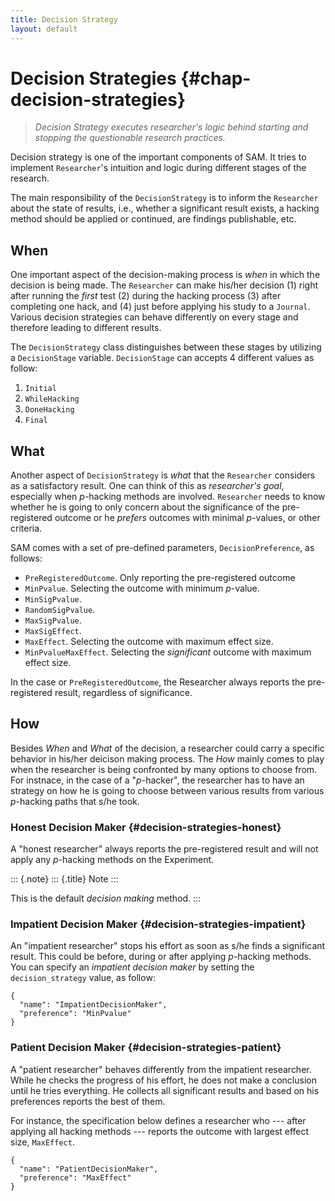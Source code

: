 ```yaml
---
title: Decision Strategy
layout: default
---
```


Decision Strategies {#chap-decision-strategies}
===================

> *Decision Strategy executes researcher's logic behind starting and
> stopping the questionable research practices.*

Decision strategy is one of the important components of SAM. It tries to
implement `Researcher`'s intuition and logic during different stages of
the research.

The main responsibility of the `DecisionStrategy` is to inform the
`Researcher` about the state of results, i.e., whether a significant
result exists, a hacking method should be applied or continued, are
findings publishable, etc.

When
----

One important aspect of the decision-making process is *when* in which
the decision is being made. The `Researcher` can make his/her decision
(1) right after running the *first* test (2) during the hacking process
(3) after completing one hack, and (4) just before applying his study to
a `Journal`. Various decision strategies can behave differently on every
stage and therefore leading to different results.

The `DecisionStrategy` class distinguishes between these stages by
utilizing a `DecisionStage` variable. `DecisionStage` can accepts 4
different values as follow:

1.  `Initial`
2.  `WhileHacking`
3.  `DoneHacking`
4.  `Final`

What
----

Another aspect of `DecisionStrategy` is *what* that the `Researcher`
considers as a satisfactory result. One can think of this as
*researcher's goal*, especially when *p*-hacking methods are involved.
`Researcher` needs to know whether he is going to only concern about the
significance of the pre-registered outcome or he *prefers* outcomes with
minimal *p*-values, or other criteria.

SAM comes with a set of pre-defined parameters, `DecisionPreference`, as
follows:

-   `PreRegisteredOutcome`. Only reporting the pre-registered outcome
-   `MinPvalue`. Selecting the outcome with minimum *p*-value.
-   `MinSigPvalue`.
-   `RandomSigPvalue`.
-   `MaxSigPvalue`.
-   `MaxSigEffect`.
-   `MaxEffect`. Selecting the outcome with maximum effect size.
-   `MinPvalueMaxEffect`. Selecting the *significant* outcome with
    maximum effect size.

In the case or `PreRegisteredOutcome`, the Researcher always reports the
pre-registered result, regardless of significance.

How
---

Besides *When* and *What* of the decision, a researcher could carry a
specific behavior in his/her deicison making process. The *How* mainly
comes to play when the researcher is being confronted by many options to
choose from. For instnace, in the case of a \"*p*-hacker\", the
researcher has to have an strategy on how he is going to choose between
various results from various *p*-hacking paths that s/he took.

### Honest Decision Maker {#decision-strategies-honest}

A "honest researcher" always reports the pre-registered result and will
not apply any *p*-hacking methods on the Experiment.

::: {.note}
::: {.title}
Note
:::

This is the default *decision making* method.
:::

### Impatient Decision Maker {#decision-strategies-impatient}

An "impatient researcher" stops his effort as soon as s/he finds a
significant result. This could be before, during or after applying
*p*-hacking methods. You can specify an *impatient decision maker* by
setting the `decision_strategy` value, as follow:

``` {.json}
{
  "name": "ImpatientDecisionMaker",
  "preference": "MinPvalue"
}
```

### Patient Decision Maker {#decision-strategies-patient}

A "patient researcher" behaves differently from the impatient
researcher. While he checks the progress of his effort, he does not make
a conclusion until he tries everything. He collects all significant
results and based on his preferences reports the best of them.

For instance, the specification below defines a researcher who --- after
applying all hacking methods --- reports the outcome with largest effect
size, `MaxEffect`.

``` {.json}
{
  "name": "PatientDecisionMaker",
  "preference": "MaxEffect"
}
```
